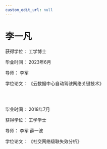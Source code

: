 ```yaml
---
custom_edit_url: null
---
```


# 李一凡

获得学位： 工学博士

毕业时间： 2023年6月

导师： 李军

学位论文： 《云数据中心自动驾驶网络关键技术》

<br/><br/>

毕业时间： 2018年7月

获得学位： 工学学士

导师： 李军 薛一波

学位论文： 《社交网络级联失效分析》
